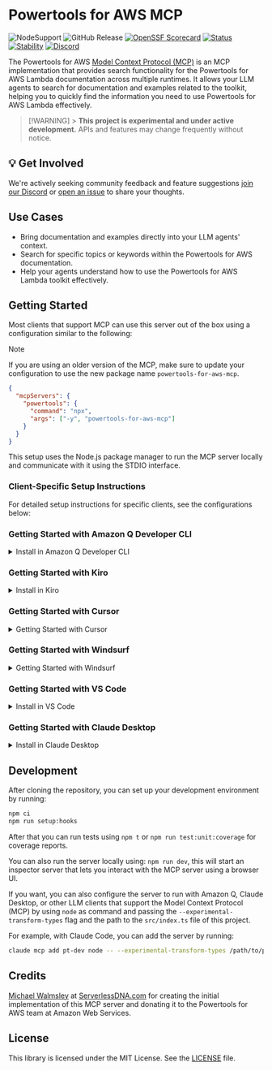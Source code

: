 # Powertools for AWS MCP

![NodeSupport](https://img.shields.io/static/v1?label=node&message=%2022&color=green?style=flat-square&logo=node)
![GitHub Release](https://img.shields.io/github/v/release/aws-powertools/powertools-mcp?include_prereleases)
[![OpenSSF Scorecard](https://api.securityscorecards.dev/projects/github.com/aws-powertools/powertools-mcp/badge)](https://api.securityscorecards.dev/projects/github.com/aws-powertools/powertools-mcp)
[![Status](https://img.shields.io/badge/Status-Experimental-orange.svg)](https://shields.io/)
[![Stability](https://img.shields.io/badge/Stability-Evolving-yellow.svg)](https://shields.io/)
[![Discord](https://img.shields.io/badge/Discord-Join_Community-7289da.svg)](https://discord.gg/B8zZKbbyET)

The Powertools for AWS [Model Context Protocol (MCP)](https://modelcontextprotocol.io/introduction) is an MCP implementation that provides search functionality for the Powertools for AWS Lambda documentation across multiple runtimes. It allows your LLM agents to search for documentation and examples related to the toolkit, helping you to quickly find the information you need to use Powertools for AWS Lambda effectively.

> [!WARNING] > **This project is experimental and under active development.** APIs and features may change frequently without notice.

## 💡 Get Involved

We're actively seeking community feedback and feature suggestions [join our Discord](https://discord.gg/B8zZKbbyET) or [open an issue](https://github.com/aws-powertools/powertools-mcp/issues/new/choose) to share your thoughts.

## Use Cases

- Bring documentation and examples directly into your LLM agents' context.
- Search for specific topics or keywords within the Powertools for AWS documentation.
- Help your agents understand how to use the Powertools for AWS Lambda toolkit effectively.

## Getting Started

Most clients that support MCP can use this server out of the box using a configuration similar to the following:

> [!NOTE]
> If you are using an older version of the MCP, make sure to update your configuration to use the new package name `powertools-for-aws-mcp`.

```json
{
  "mcpServers": {
    "powertools": {
      "command": "npx",
      "args": ["-y", "powertools-for-aws-mcp"]
    }
  }
}
```

This setup uses the Node.js package manager to run the MCP server locally and communicate with it using the STDIO interface.

### Client-Specific Setup Instructions

For detailed setup instructions for specific clients, see the configurations below:

### Getting Started with Amazon Q Developer CLI

<details>
<summary>Install in Amazon Q Developer CLI</summary>

See [Amazon Q Developer CLI documentation](https://docs.aws.amazon.com/amazonq/latest/qdeveloper-ug/command-line-mcp-config-CLI.html) for details.

1. **Access MCP Settings**

   - Open the Q Developer panel and open the **Chat** panel.
   - Choose the tools icon to access to MCP configuration.

2. **Add MCP Servers**

   - Choose the plus (+) symbol.
   - Select the scope: global or local.
     If you select global scope, the MCP server configuration is stored in ~/.aws/amazonq/mcp.json and available across all your projects. If you select local scope, the configuration is stored in .amazonq/mcp.json within your current project.
   - Fill in values as applicable.

3. **Manual Configuration**
   - You can also manually edit the MCP configuration file located at `~/.aws/amazonq/mcp.json` globally or `.amazonq/mcp.json` locally.

#### `~/.aws/amazonq/mcp.json`

```json
{
  "mcpServers": {
    "powertools": {
      "command": "npx",
      "args": ["-y", "powertools-for-aws-mcp"]
    }
  }
}
```

</details>

### Getting Started with Kiro

<details>
<summary>Install in Kiro</summary>

See [Kiro Model Context Protocol Documentation](https://kiro.dev/docs/mcp/configuration/) for details.

1. Navigate `Kiro` > `MCP Servers`
2. Add a new MCP server by clicking the `+ Add` button.
3. Paste the configuration given below:

#### `kiro_mcp_settings.json`

For macOS/Linux:

```json
{
  "mcpServers": {
    "powertools": {
      "command": "npx",
      "args": ["-y", "powertools-for-aws-mcp"]
    }
  }
}
```

For Windows:

```json
{
  "mcpServers": {
    "powertools": {
      "disabled": false,
      "timeout": 60,
      "type": "stdio",
      "command": "npx",
      "args": ["-y", "powertools-for-aws-mcp"]
    }
  }
}
```

</details>

### Getting Started with Cursor

<details>
<summary>Getting Started with Cursor</summary>

1. You can place MCP configuration in two locations, depending on your use case:

A. **Project Configuration** - For tools specific to a project, create a `.cursor/mcp.json` file in your project directory. - This allows you to define MCP servers that are only available within that specific project.

B. **Global Configuration** - For tools that you want to use across all projects, create a `~/.cursor/mcp.json` file in your home directory. - This makes MCP servers available in all your Cursor workspaces.

#### `.cursor/mcp.json`

```json
{
  "mcpServers": {
    "powertools": {
      "command": "npx",
      "args": ["-y", "powertools-for-aws-mcp"]
    }
  }
}
```

2. **Using MCP in Chat** The Composer Agent will automatically use any MCP tools that are listed under Available Tools on the MCP settings page if it determines them to be relevant. To prompt tool usage intentionally, please prompt Cursor to use the desired MCP Server you wish to use. For example, `Using the Powertools MCP Server, do...`

3. **Tool Approval** By default, when Agent wants to use an MCP tool, it will display a message asking for your approval. You can use the arrow next to the tool name to expand the message and see what arguments the Agent is calling the tool with.

</details>

### Getting Started with Windsurf

<details>
<summary>Getting Started with Windsurf</summary>

1. **Access MCP Settings**

   - Navigate to Windsurf - Settings > Advanced Settings or use the Command Palette > Open Windsurf Settings Page
   - Look for the "Model Context Protocol (MCP) Servers" section

2. **Add MCP Servers**

   - Click "Add Server" to add a new MCP server
   - You can choose from available templates like GitHub, Puppeteer, PostgreSQL, etc.
   - Alternatively, click "Add custom server" to configure your own server

3. **Manual Configuration**
   - You can also manually edit the MCP configuration file located at `~/.codeium/windsurf/mcp_config.json`

#### `~/.codeium/windsurf/mcp_config.json`

```json
{
  "mcpServers": {
    "powertools": {
      "command": "npx",
      "args": ["-y", "powertools-for-aws-mcp"]
    }
  }
}
```

</details>

### Getting Started with VS Code

<details>
<summary>Install in VS Code</summary>

Configure MCP servers in VS Code settings or in `.vscode/mcp.json` (see [VS Code MCP docs](https://code.visualstudio.com/docs/copilot/chat/mcp-servers) for more info.):

#### `.vscode/mcp.json`

```json
{
  "mcpServers": {
    "powertools": {
      "command": "npx",
      "args": ["-y", "powertools-for-aws-mcp"]
    }
  }
}
```

</details>

### Getting Started with Claude Desktop

<details>
<summary>Install in Claude Desktop</summary>

1. **Locate Configuration File**

   - **macOS**: `~/Library/Application Support/Claude/claude_desktop_config.json`
   - **Windows**: `%APPDATA%\Claude\claude_desktop_config.json`

2. **Edit Configuration**
   - Open the configuration file in your preferred text editor
   - Add the Powertools MCP server configuration

#### `claude_desktop_config.json`

```json
{
  "mcpServers": {
    "powertools": {
      "command": "npx",
      "args": ["-y", "powertools-for-aws-mcp"]
    }
  }
}
```

3. **Restart Claude Desktop**
   - Close and reopen Claude Desktop for the changes to take effect

</details>

## Development

After cloning the repository, you can set up your development environment by running:

```bash
npm ci
npm run setup:hooks
```

After that you can run tests using `npm t` or `npm run test:unit:coverage` for coverage reports.

You can also run the server locally using: `npm run dev`, this will start an inspector server that lets you interact with the MCP server using a browser UI.

If you want, you can also configure the server to run with Amazon Q, Claude Desktop, or other LLM clients that support the Model Context Protocol (MCP) by using `node` as command and passing the `--experimental-transform-types` flag and the path to the `src/index.ts` file of this project.

For example, with Claude Code, you can add the server by running:

```bash
claude mcp add pt-dev node -- --experimental-transform-types /path/to/project/powertools-mcp/src/index.ts
```

## Credits

[Michael Walmsley](https://www.linkedin.com/in/walmsles/) at [ServerlessDNA.com](https://serverlessdna.com) for creating the initial implementation of this MCP server and donating it to the Powertools for AWS team at Amazon Web Services.

## License

This library is licensed under the MIT License. See the [LICENSE](https://github.com/aws-powertools/powertools-mcp/blob/main/LICENSE) file.
